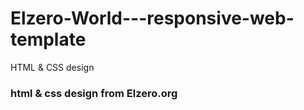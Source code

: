 # Elzero-World---responsive-web-template
HTML &amp; CSS design
### html & css design from Elzero.org

